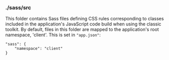 ### ./sass/src

This folder contains Sass files defining CSS rules corresponding to classes
included in the application's JavaScript code build when using the classic toolkit.
By default, files in this folder are mapped to the application's root namespace, 'client'.
This is set in `"app.json"`:

    "sass": {
        "namespace": "client"
    }